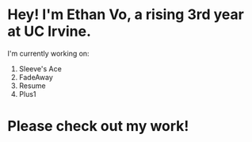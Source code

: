 # Hey! I'm Ethan Vo, a rising 3rd year at UC Irvine. 

I'm currently working on: 
1) Sleeve's Ace
2) FadeAway
3) Resume
4) Plus1

# Please check out my work!
<!--
**ethnvo/ethnvo** is a ✨ _special_ ✨ repository because its `README.md` (this file) appears on your GitHub profile.

Here are some ideas to get you started:

- 🔭 I’m currently working on ...
- 🌱 I’m currently learning ...
- 👯 I’m looking to collaborate on ...
- 🤔 I’m looking for help with ...
- 💬 Ask me about ...
- 📫 How to reach me: ...
- 😄 Pronouns: ...
- ⚡ Fun fact: ...
-->
